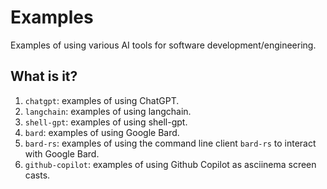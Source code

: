 # Examples

Examples of using various AI tools for software development/engineering.


## What is it?

1. `chatgpt`: examples of using ChatGPT.
1. `langchain`: examples of using langchain.
1. `shell-gpt`: examples of using shell-gpt.
1. `bard`: examples of using Google Bard.
1. `bard-rs`: examples of using the command line client `bard-rs`
   to interact with Google Bard.
1. `github-copilot`: examples of using Github Copilot as
   asciinema screen casts.
